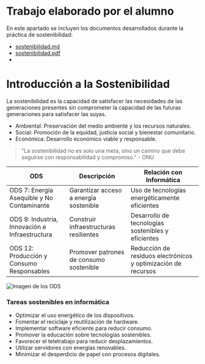 # Trabajo elaborado por el alumno

En este apartado se incluyen los documentos desarrollados durante la práctica de sostenibilidad:

- [sostenibilidad.md](./sostenibilidad.md)
- [sostenibilidad.pdf](./sostenibilidad.pdf)
- 
# Introducción a la Sostenibilidad
La sostenibilidad es la capacidad de satisfacer las necesidades de las generaciones presentes sin comprometer la capacidad de las futuras generaciones para satisfacer las suyas.
- Ambiental: Preservación del medio ambiente y los recursos naturales.
- Social: Promoción de la equidad, justicia social y bienestar comunitario.
- Económica: Desarrollo económico viable y responsable.
> "La sostenibilidad no es solo una meta, sino un camino que debe seguirse con responsabilidad y compromiso." - ONU

| ODS| Descripción | Relación con Informática |
|-----|-----|-----|
| ODS 7: Energía Asequible y No Contaminante | Garantizar acceso a energía sostenible | Uso de tecnologías energéticamente eficientes |
| ODS 9: Industria, Innovación e Infraestructura | Construir infraestructuras resilientes | Desarrollo de tecnologías sostenibles y eficientes |
| ODS 12: Producción y Consumo Responsables | Promover patrones de consumo sostenible | Reducción de residuos electrónicos y optimización de recursos |

![Imagen de los ODS](https://www.ekomodo.eus/blog/wp-content/uploads/2020/02/ODS-Objetivos-Desarrollo-Sostenible-Ekomodo-e1582029087666-1024x607.jpg)

### Tareas sostenibles en informática

- Optimizar el uso energético de los dispositivos.
- Fomentar el reciclaje y reutilización de hardware.
- Implementar software eficiente para reducir consumo.
- Promover la educación sobre tecnologías sostenibles.
- Favorecer el teletrabajo para reducir desplazamientos.
- Utilizar servidores con energías renovables.
- Minimizar el desperdicio de papel con procesos digitales.

